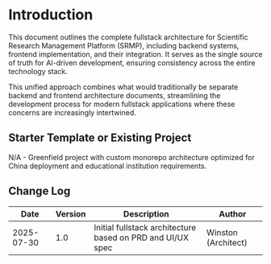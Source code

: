 # Introduction

This document outlines the complete fullstack architecture for Scientific Research Management Platform (SRMP), including backend systems, frontend implementation, and their integration. It serves as the single source of truth for AI-driven development, ensuring consistency across the entire technology stack.

This unified approach combines what would traditionally be separate backend and frontend architecture documents, streamlining the development process for modern fullstack applications where these concerns are increasingly intertwined.

## Starter Template or Existing Project

N/A - Greenfield project with custom monorepo architecture optimized for China deployment and educational institution requirements.

## Change Log

| Date | Version | Description | Author |
|------|---------|-------------|--------|
| 2025-07-30 | 1.0 | Initial fullstack architecture based on PRD and UI/UX spec | Winston (Architect) |
